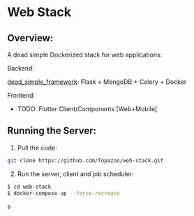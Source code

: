 # Web Stack

## Overview:

A dead simple Dockerized stack for web applications:

Backend:

[dead_simple_framework](https://github.com/Topazoo/dead_simple_framework): Flask + MongoDB + Celery + Docker


Frontend:

- TODO: Flutter Client/Components [Web+Mobile]

## Running the Server:

1. Pull the code:

```sh
git clone https://github.com/Topazoo/web-stack.git
```

2. Run the server, client and job scheduler:

```sh
$ cd web-stack
$ docker-compose up --force-recreate
```
s